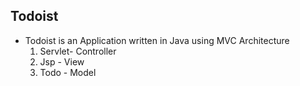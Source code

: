 ## Todoist
* Todoist is an Application written in Java using MVC Architecture
  1. Servlet- Controller
  2. Jsp    - View
  3. Todo   - Model
